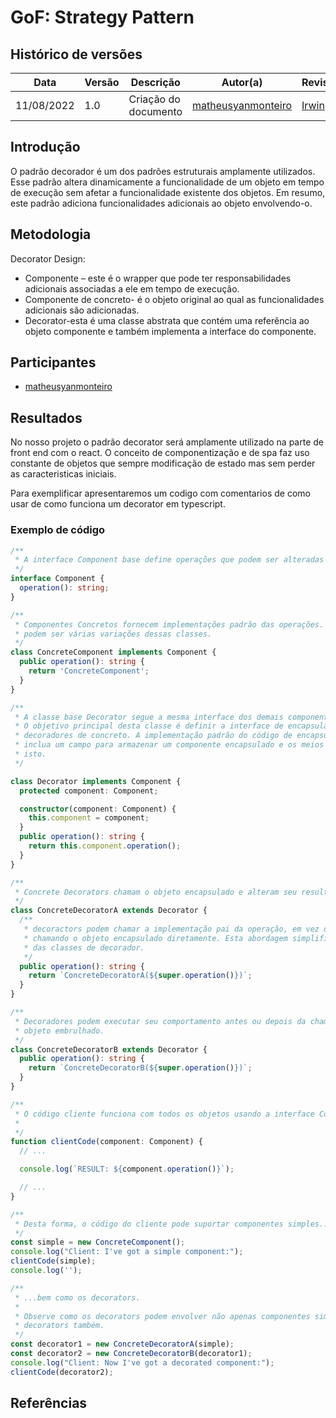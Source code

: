 # GoF: Strategy Pattern

## Histórico de versões

| Data       | Versão | Descrição            | Autor(a)                                                    | Revisor(a)                               |
| ---------- | ------ | -------------------- | ----------------------------------------------------------- | ---------------------------------------- |
| 11/08/2022 | 1.0    | Criação do documento | [matheusyanmonteiro](https://github.com/matheusyanmonteiro) | [Irwin](https://github.com/irwinschmitt) |

## Introdução

O padrão decorador é um dos padrões estruturais amplamente utilizados. Esse padrão altera dinamicamente a funcionalidade de um objeto em tempo de execução sem afetar a funcionalidade existente dos objetos. Em resumo, este padrão adiciona funcionalidades adicionais ao objeto envolvendo-o.

## Metodologia

Decorator Design:

- Componente – este é o wrapper que pode ter responsabilidades adicionais associadas a ele em tempo de execução.
- Componente de concreto- é o objeto original ao qual as funcionalidades adicionais são adicionadas.
- Decorator-esta é uma classe abstrata que contém uma referência ao objeto componente e também implementa a interface do componente.

## Participantes

- [matheusyanmonteiro](https://github.com/matheusyanmonteiro)

## Resultados

No nosso projeto o padrão decorator será amplamente utilizado na parte de front end com o react. O conceito de componentização e de spa faz uso constante de objetos que sempre modificação de estado mas sem perder as caracteristicas iniciais.

Para exemplificar apresentaremos um codigo com comentarios de como usar de como funciona um decorator em typescript.

### Exemplo de código

```ts
/**
 * A interface Component base define operações que podem ser alteradas por
 */
interface Component {
  operation(): string;
}

/**
 * Componentes Concretos fornecem implementações padrão das operações. Lá
 * podem ser várias variações dessas classes.
 */
class ConcreteComponent implements Component {
  public operation(): string {
    return 'ConcreteComponent';
  }
}

/**
 * A classe base Decorator segue a mesma interface dos demais componentes.
 * O objetivo principal desta classe é definir a interface de encapsulamento para todos
 * decoradores de concreto. A implementação padrão do código de encapsulamento pode
 * inclua um campo para armazenar um componente encapsulado e os meios para inicializar
 * isto.
 */

class Decorator implements Component {
  protected component: Component;

  constructor(component: Component) {
    this.component = component;
  }
  public operation(): string {
    return this.component.operation();
  }
}

/**
 * Concrete Decorators chamam o objeto encapsulado e alteram seu resultado de alguma forma.
 */
class ConcreteDecoratorA extends Decorator {
  /**
   * decoractors podem chamar a implementação pai da operação, em vez de
   * chamando o objeto encapsulado diretamente. Esta abordagem simplifica a extensão
   * das classes de decorador.
   */
  public operation(): string {
    return `ConcreteDecoratorA(${super.operation()})`;
  }
}

/**
 * Decoradores podem executar seu comportamento antes ou depois da chamada para um
 * objeto embrulhado.
 */
class ConcreteDecoratorB extends Decorator {
  public operation(): string {
    return `ConcreteDecoratorB(${super.operation()})`;
  }
}

/**
 * O código cliente funciona com todos os objetos usando a interface Component.  desta maneira que pode ficar independente das classes concretas de componentes.
 *
 */
function clientCode(component: Component) {
  // ...

  console.log(`RESULT: ${component.operation()}`);

  // ...
}

/**
 * Desta forma, o código do cliente pode suportar componentes simples...
 */
const simple = new ConcreteComponent();
console.log("Client: I've got a simple component:");
clientCode(simple);
console.log('');

/**
 * ...bem como os decorators.
 *
 * Observe como os decorators podem envolver não apenas componentes simples, mas os outros
 * decorators também.
 */
const decorator1 = new ConcreteDecoratorA(simple);
const decorator2 = new ConcreteDecoratorB(decorator1);
console.log("Client: Now I've got a decorated component:");
clientCode(decorator2);
```

## Referências
